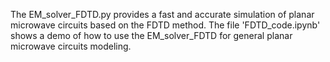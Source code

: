 The EM_solver_FDTD.py provides a fast and accurate simulation of planar microwave circuits based on the FDTD method. The file 'FDTD_code.ipynb' shows a demo of how to use the EM_solver_FDTD for general planar microwave circuits modeling.
